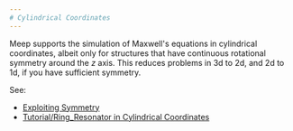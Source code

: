 ```yaml
---
# Cylindrical Coordinates
---
```


Meep supports the simulation of Maxwell's equations in cylindrical coordinates, albeit only for structures that have continuous rotational symmetry around the *z* axis. This reduces problems in 3d to 2d, and 2d to 1d, if you have sufficient symmetry.

See:

-   [Exploiting Symmetry](Exploiting_Symmetry.md)
-   [Tutorial/Ring_Resonator in Cylindrical Coordinates](Scheme_Tutorials/Ring_Resonator_in_Cylindrical_Coordinates.md)
